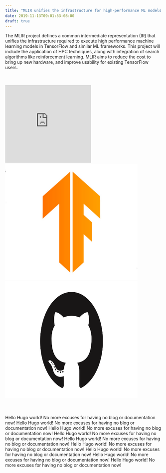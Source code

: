 ```yaml
---
title: "MLIR unifies the infrastructure for high-performance ML models in TensorFlow."
date: 2019-11-13T09:01:53-08:00
draft: true
---
```



The MLIR project defines a common intermediate representation (IR) that unifies the infrastructure required to execute high performance machine learning models in TensorFlow and similar ML frameworks. This project will include the application of HPC techniques, along with integration of search algorithms like reinforcement learning. MLIR aims to reduce the cost to bring up new hardware, and improve usability for existing TensorFlow users.
<br/>
<br/>
<br/>
<div>
<iframe width="275px" height="250px" src="https://www.youtube.com/embed/qzljG6DKgic" frameborder="0"></iframe>
<img width="425px" height="375px" src="tf-logo-card-16x9_480.png" alt="Read the blog" onclick="imageClick('http://www.google.com')"/>
<img width="425px" height="375px" src="github-card-16x9_480.png" alt="Go to GitHub" onclick="imageClick('http://www.google.com')"/>
<div>
<br/>
<br/>
<br/>
Hello Hugo world! No more excuses for having no blog or documentation now!
Hello Hugo world! No more excuses for having no blog or documentation now!
Hello Hugo world! No more excuses for having no blog or documentation now!
Hello Hugo world! No more excuses for having no blog or documentation now!
Hello Hugo world! No more excuses for having no blog or documentation now!
Hello Hugo world! No more excuses for having no blog or documentation now!
Hello Hugo world! No more excuses for having no blog or documentation now!
Hello Hugo world! No more excuses for having no blog or documentation now!
Hello Hugo world! No more excuses for having no blog or documentation now!

